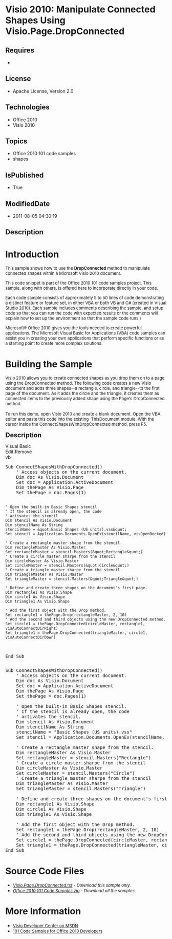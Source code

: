 # Visio 2010: Manipulate Connected Shapes Using Visio.Page.DropConnected
## Requires
* 
## License
* Apache License, Version 2.0
## Technologies
* Office 2010
* Visio 2010
## Topics
* Office 2010 101 code samples
* shapes
## IsPublished
* True
## ModifiedDate
* 2011-08-05 04:30:19
## Description

<h1>Introduction</h1>
<p><span style="font-size:small">This sample shows how to use the <strong>DropConnected
</strong>method to manipulate connected shapes within a Microsoft Visio 2010 document.</span></p>
<p><span style="font-size:small">This code snippet is part of the Office 2010 101 code samples project. This sample, along with others, is offered here to incorporate directly in your code.</span></p>
<p><span style="font-size:small">Each code sample consists of approximately 5 to 50 lines of code demonstrating a distinct feature or feature set, in either VBA or both VB and C# (created in Visual Studio 2010). Each sample includes comments describing the
 sample, and setup code so that you can run the code with expected results or the comments will explain how to set up the environment so that the sample code runs.)</span></p>
<p><span style="font-size:small">Microsoft&reg; Office 2010 gives you the tools needed to create powerful applications. The Microsoft Visual Basic for Applications (VBA) code samples can assist you in creating your own applications that perform specific functions
 or as a starting point to create more complex solutions.</span></p>
<h1><span>Building the Sample</span></h1>
<p><span style="font-size:small">Visio 2010 allows you to create connected shapes as you drop them on to a page using the DropConnected method. The following code creates a new Visio document and adds three shapes--a rectangle, circle, and triangle--to the
 first page of the document. As it adds the circle and the triangle, it creates them as connected items to the previously added shape using the Page's DropConnected method.<br>
<br>
To run this demo, open Visio 2010 and create a blank document. Open the VBA editor and paste this code into the existing&nbsp; ThisDocument module. With the cursor inside the ConnectShapesWithDropConnected method, press F5.</span></p>
<p><span style="font-size:20px; font-weight:bold">Description</span></p>
<div class="scriptcode">
<div class="pluginEditHolder" pluginCommand="mceScriptCode">
<div class="title"><span>Visual Basic</span></div>
<div class="pluginLinkHolder"><span class="pluginEditHolderLink">Edit</span>|<span class="pluginRemoveHolderLink">Remove</span></div>
<span class="hidden">vb</span>
<pre class="hidden">Sub ConnectShapesWithDropConnected()
    ' Access objects on the current document.
    Dim doc As Visio.Document
    Set doc = Application.ActiveDocument
    Dim thePage As Visio.Page
    Set thePage = doc.Pages(1)
    
    ' Open the built-in Basic Shapes stencil.
    ' If the stencil is already open, the code
    ' activates the stencil.
    Dim stencil As Visio.Document
    Dim stencilName As String
    stencilName = &quot;Basic Shapes (US units).vss&quot;
    Set stencil = Application.Documents.OpenEx(stencilName, visOpenDocked)
    
    ' Create a rectangle master shape from the stencil.
    Dim rectangleMaster As Visio.Master
    Set rectangleMaster = stencil.Masters(&quot;Rectangle&quot;)
    ' Create a circle master sharpe from the stencil
    Dim circleMaster As Visio.Master
    Set circleMaster = stencil.Masters(&quot;Circle&quot;)
    ' Create a triangle master sharpe from the stencil
    Dim triangleMaster As Visio.Master
    Set triangleMaster = stencil.Masters(&quot;Triangle&quot;)
    
    ' Define and create three shapes on the document's first page.
    Dim rectangle1 As Visio.Shape
    Dim circle1 As Visio.Shape
    Dim triangle1 As Visio.Shape
    
    ' Add the first object with the Drop method.
    Set rectangle1 = thePage.Drop(rectangleMaster, 2, 10)
    ' Add the second and third objects using the new DropConnected method.
    Set circle1 = thePage.DropConnected(circleMaster, rectangle1, visAutoConnectDirRight)
    Set triangle1 = thePage.DropConnected(triangleMaster, circle1, visAutoConnectDirDown)
End Sub
</pre>
<div class="preview">
<pre class="vb"><span class="visualBasic__keyword">Sub</span>&nbsp;ConnectShapesWithDropConnected()&nbsp;
&nbsp;&nbsp;&nbsp;&nbsp;<span class="visualBasic__com">'&nbsp;Access&nbsp;objects&nbsp;on&nbsp;the&nbsp;current&nbsp;document.</span>&nbsp;
&nbsp;&nbsp;&nbsp;&nbsp;<span class="visualBasic__keyword">Dim</span>&nbsp;doc&nbsp;<span class="visualBasic__keyword">As</span>&nbsp;Visio.Document&nbsp;
&nbsp;&nbsp;&nbsp;&nbsp;<span class="visualBasic__keyword">Set</span>&nbsp;doc&nbsp;=&nbsp;Application.ActiveDocument&nbsp;
&nbsp;&nbsp;&nbsp;&nbsp;<span class="visualBasic__keyword">Dim</span>&nbsp;thePage&nbsp;<span class="visualBasic__keyword">As</span>&nbsp;Visio.Page&nbsp;
&nbsp;&nbsp;&nbsp;&nbsp;<span class="visualBasic__keyword">Set</span>&nbsp;thePage&nbsp;=&nbsp;doc.Pages(<span class="visualBasic__number">1</span>)&nbsp;
&nbsp;&nbsp;&nbsp;&nbsp;&nbsp;
&nbsp;&nbsp;&nbsp;&nbsp;<span class="visualBasic__com">'&nbsp;Open&nbsp;the&nbsp;built-in&nbsp;Basic&nbsp;Shapes&nbsp;stencil.</span>&nbsp;
&nbsp;&nbsp;&nbsp;&nbsp;<span class="visualBasic__com">'&nbsp;If&nbsp;the&nbsp;stencil&nbsp;is&nbsp;already&nbsp;open,&nbsp;the&nbsp;code</span>&nbsp;
&nbsp;&nbsp;&nbsp;&nbsp;<span class="visualBasic__com">'&nbsp;activates&nbsp;the&nbsp;stencil.</span>&nbsp;
&nbsp;&nbsp;&nbsp;&nbsp;<span class="visualBasic__keyword">Dim</span>&nbsp;stencil&nbsp;<span class="visualBasic__keyword">As</span>&nbsp;Visio.Document&nbsp;
&nbsp;&nbsp;&nbsp;&nbsp;<span class="visualBasic__keyword">Dim</span>&nbsp;stencilName&nbsp;<span class="visualBasic__keyword">As</span>&nbsp;<span class="visualBasic__keyword">String</span>&nbsp;
&nbsp;&nbsp;&nbsp;&nbsp;stencilName&nbsp;=&nbsp;<span class="visualBasic__string">&quot;Basic&nbsp;Shapes&nbsp;(US&nbsp;units).vss&quot;</span>&nbsp;
&nbsp;&nbsp;&nbsp;&nbsp;<span class="visualBasic__keyword">Set</span>&nbsp;stencil&nbsp;=&nbsp;Application.Documents.OpenEx(stencilName,&nbsp;visOpenDocked)&nbsp;
&nbsp;&nbsp;&nbsp;&nbsp;&nbsp;
&nbsp;&nbsp;&nbsp;&nbsp;<span class="visualBasic__com">'&nbsp;Create&nbsp;a&nbsp;rectangle&nbsp;master&nbsp;shape&nbsp;from&nbsp;the&nbsp;stencil.</span>&nbsp;
&nbsp;&nbsp;&nbsp;&nbsp;<span class="visualBasic__keyword">Dim</span>&nbsp;rectangleMaster&nbsp;<span class="visualBasic__keyword">As</span>&nbsp;Visio.Master&nbsp;
&nbsp;&nbsp;&nbsp;&nbsp;<span class="visualBasic__keyword">Set</span>&nbsp;rectangleMaster&nbsp;=&nbsp;stencil.Masters(<span class="visualBasic__string">&quot;Rectangle&quot;</span>)&nbsp;
&nbsp;&nbsp;&nbsp;&nbsp;<span class="visualBasic__com">'&nbsp;Create&nbsp;a&nbsp;circle&nbsp;master&nbsp;sharpe&nbsp;from&nbsp;the&nbsp;stencil</span>&nbsp;
&nbsp;&nbsp;&nbsp;&nbsp;<span class="visualBasic__keyword">Dim</span>&nbsp;circleMaster&nbsp;<span class="visualBasic__keyword">As</span>&nbsp;Visio.Master&nbsp;
&nbsp;&nbsp;&nbsp;&nbsp;<span class="visualBasic__keyword">Set</span>&nbsp;circleMaster&nbsp;=&nbsp;stencil.Masters(<span class="visualBasic__string">&quot;Circle&quot;</span>)&nbsp;
&nbsp;&nbsp;&nbsp;&nbsp;<span class="visualBasic__com">'&nbsp;Create&nbsp;a&nbsp;triangle&nbsp;master&nbsp;sharpe&nbsp;from&nbsp;the&nbsp;stencil</span>&nbsp;
&nbsp;&nbsp;&nbsp;&nbsp;<span class="visualBasic__keyword">Dim</span>&nbsp;triangleMaster&nbsp;<span class="visualBasic__keyword">As</span>&nbsp;Visio.Master&nbsp;
&nbsp;&nbsp;&nbsp;&nbsp;<span class="visualBasic__keyword">Set</span>&nbsp;triangleMaster&nbsp;=&nbsp;stencil.Masters(<span class="visualBasic__string">&quot;Triangle&quot;</span>)&nbsp;
&nbsp;&nbsp;&nbsp;&nbsp;&nbsp;
&nbsp;&nbsp;&nbsp;&nbsp;<span class="visualBasic__com">'&nbsp;Define&nbsp;and&nbsp;create&nbsp;three&nbsp;shapes&nbsp;on&nbsp;the&nbsp;document's&nbsp;first&nbsp;page.</span>&nbsp;
&nbsp;&nbsp;&nbsp;&nbsp;<span class="visualBasic__keyword">Dim</span>&nbsp;rectangle1&nbsp;<span class="visualBasic__keyword">As</span>&nbsp;Visio.Shape&nbsp;
&nbsp;&nbsp;&nbsp;&nbsp;<span class="visualBasic__keyword">Dim</span>&nbsp;circle1&nbsp;<span class="visualBasic__keyword">As</span>&nbsp;Visio.Shape&nbsp;
&nbsp;&nbsp;&nbsp;&nbsp;<span class="visualBasic__keyword">Dim</span>&nbsp;triangle1&nbsp;<span class="visualBasic__keyword">As</span>&nbsp;Visio.Shape&nbsp;
&nbsp;&nbsp;&nbsp;&nbsp;&nbsp;
&nbsp;&nbsp;&nbsp;&nbsp;<span class="visualBasic__com">'&nbsp;Add&nbsp;the&nbsp;first&nbsp;object&nbsp;with&nbsp;the&nbsp;Drop&nbsp;method.</span>&nbsp;
&nbsp;&nbsp;&nbsp;&nbsp;<span class="visualBasic__keyword">Set</span>&nbsp;rectangle1&nbsp;=&nbsp;thePage.Drop(rectangleMaster,&nbsp;<span class="visualBasic__number">2</span>,&nbsp;<span class="visualBasic__number">10</span>)&nbsp;
&nbsp;&nbsp;&nbsp;&nbsp;<span class="visualBasic__com">'&nbsp;Add&nbsp;the&nbsp;second&nbsp;and&nbsp;third&nbsp;objects&nbsp;using&nbsp;the&nbsp;new&nbsp;DropConnected&nbsp;method.</span>&nbsp;
&nbsp;&nbsp;&nbsp;&nbsp;<span class="visualBasic__keyword">Set</span>&nbsp;circle1&nbsp;=&nbsp;thePage.DropConnected(circleMaster,&nbsp;rectangle1,&nbsp;visAutoConnectDirRight)&nbsp;
&nbsp;&nbsp;&nbsp;&nbsp;<span class="visualBasic__keyword">Set</span>&nbsp;triangle1&nbsp;=&nbsp;thePage.DropConnected(triangleMaster,&nbsp;circle1,&nbsp;visAutoConnectDirDown)&nbsp;
<span class="visualBasic__keyword">End</span>&nbsp;<span class="visualBasic__keyword">Sub</span>&nbsp;
</pre>
</div>
</div>
</div>
<h1><span>Source Code Files</span></h1>
<ul>
<li><span style="font-size:small"><em><em><a id="26204" href="/site/view/file/26204/1/Visio.Page.DropConnected.txt">Visio.Page.DropConnected.txt</a>&nbsp;- Download this sample only.<br>
</em></em></span></li><li><span style="font-size:small"><em><em><a id="26205" href="/site/view/file/26205/1/Office%202010%20101%20Code%20Samples.zip">Office 2010 101 Code Samples.zip</a>&nbsp;- Download all the samples.</em></em></span>
</li></ul>
<h1>More Information</h1>
<ul>
<li><span style="font-size:small"><a href="http://msdn.microsoft.com/en-us/office/aa905478">Visio Developer Center on MSDN</a></span>
</li><li><span style="font-size:small"><a href="http://msdn.microsoft.com/en-us/office/hh360994">101 Code Samples for Office 2010 Developers</a></span>
</li></ul>
